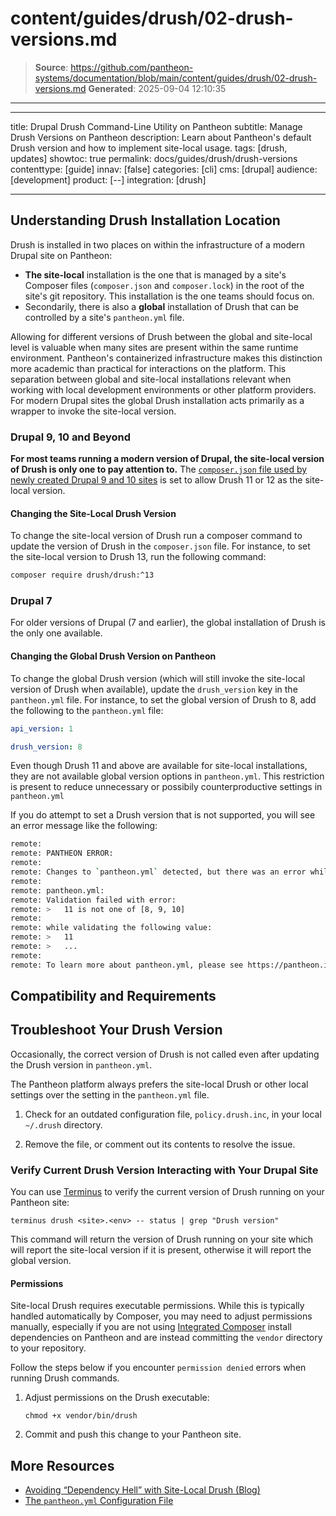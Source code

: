 # content/guides/drush/02-drush-versions.md

> **Source**: https://github.com/pantheon-systems/documentation/blob/main/content/guides/drush/02-drush-versions.md
> **Generated**: 2025-09-04 12:10:35

---

---
title: Drupal Drush Command-Line Utility on Pantheon
subtitle: Manage Drush Versions on Pantheon
description: Learn about Pantheon's default Drush version and how to implement site-local usage.
tags: [drush, updates]
showtoc: true
permalink: docs/guides/drush/drush-versions
contenttype: [guide]
innav: [false]
categories: [cli]
cms: [drupal]
audience: [development]
product: [--]
integration: [drush]

---

## Understanding Drush Installation Location

Drush is installed in two places on within the infrastructure of a modern Drupal site on Pantheon:
* **The site-local** installation is the one that is managed by a site's Composer files (`composer.json` and `composer.lock`) in the root of the site's git repository. This installation is the one teams should focus on.
* Secondarily, there is also a **global** installation of Drush that can be controlled by a site's `pantheon.yml` file.

Allowing for different versions of Drush between the global and site-local level is valuable when many sites are present within the same runtime environment.
Pantheon's containerized infrastructure makes this distinction more academic than practical for interactions on the platform.
This separation between global and site-local installations relevant when working with local development environments or other platform providers.
For modern Drupal sites the global Drush installation acts primarily as a wrapper to invoke the site-local version.

### Drupal 9, 10 and Beyond

**For most teams running a modern version of Drupal, the site-local version of Drush is only one to pay attention to.**
The [`composer.json` file used by newly created Drupal 9 and 10 sites](https://github.com/pantheon-upstreams/drupal-composer-managed/blob/main/composer.json) is set to allow Drush 11 or 12 as the site-local version.

#### Changing the Site-Local Drush Version

To change the site-local version of Drush run a composer command to update the version of Drush in the `composer.json` file. For instance, to set the site-local version to Drush 13, run the following command:

```bash
composer require drush/drush:^13
```

### Drupal 7

For older versions of Drupal (7 and earlier), the global installation of Drush is the only one available.

#### Changing the Global Drush Version on Pantheon

To change the global Drush version (which will still invoke the site-local version of Drush when available), update the `drush_version` key in the `pantheon.yml` file. For instance, to set the global version of Drush to 8, add the following to the `pantheon.yml` file:

```yaml:title=pantheon.yml
api_version: 1

drush_version: 8
```

<Alert title="Note: Restricted Drush Versions in Pantheon.yml" type="info">

Even though Drush 11 and above are available for site-local installations, they are not available global version options in `pantheon.yml`. This restriction is present to reduce unnecessary or possibily counterproductive settings in `pantheon.yml`

If you do attempt to set a Drush version that is not supported, you will see an error message like the following:

```bash
remote:
remote: PANTHEON ERROR:
remote:
remote: Changes to `pantheon.yml` detected, but there was an error while processing it:
remote:
remote: pantheon.yml:
remote: Validation failed with error:
remote: >   11 is not one of [8, 9, 10]
remote:
remote: while validating the following value:
remote: >   11
remote: >   ...
remote:
remote: To learn more about pantheon.yml, please see https://pantheon.io/docs/pantheon-yml/
```

</Alert>


## Compatibility and Requirements

<Partial file="drush-compatibility.md" />

## Troubleshoot Your Drush Version

Occasionally, the correct version of Drush is not called even after updating the Drush version in `pantheon.yml`.

The Pantheon platform always prefers the site-local Drush or other local settings over the setting in the `pantheon.yml` file.

1. Check for an outdated configuration file, `policy.drush.inc`, in your local `~/.drush` directory.

1. Remove the file, or comment out its contents to resolve the issue.

### Verify Current Drush Version Interacting with Your Drupal Site

You can use [Terminus](/terminus/) to verify the current version of Drush running on your Pantheon site:

```bash{promptUser: user}
terminus drush <site>.<env> -- status | grep "Drush version"
```

This command will return the version of Drush running on your site which will report the site-local version if it is present, otherwise it will report the global version.

#### Permissions

Site-local Drush requires executable permissions.
While this is typically handled automatically by Composer, you may need to adjust permissions manually, especially if you are not using [Integrated Composer](/guides/integrated-composer) install dependencies on Pantheon and are instead committing the `vendor` directory to your repository.

Follow the steps below if you encounter `permission denied` errors when running Drush commands.

1. Adjust permissions on the Drush executable:

    ```bash{promptUser: user}
    chmod +x vendor/bin/drush
    ```

1. Commit and push this change to your Pantheon site.

## More Resources

- [Avoiding “Dependency Hell” with Site-Local Drush (Blog)](https://pantheon.io/blog/avoiding-dependency-hell-site-local-drush)
- [The `pantheon.yml` Configuration File](/pantheon-yml)
